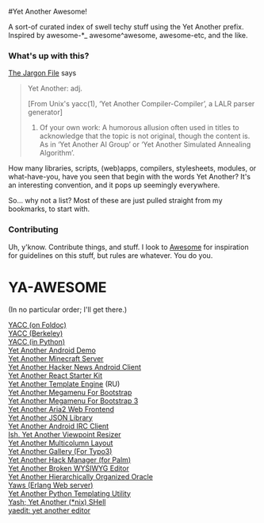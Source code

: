 #Yet Another Awesome!

A sort-of curated index of swell techy stuff using the Yet Another prefix. Inspired by awesome-*_ awesome^awesome, awesome-etc, and the like.  

### What's up with this?

[The Jargon File](http://www.catb.org/~esr/jargon/html/Y/Yet-Another.html) says
>Yet Another: adj.
>
>    [From Unix's yacc(1), ‘Yet Another Compiler-Compiler’, a LALR parser generator] 
>
>    1. Of your own work: A humorous allusion often used in titles to acknowledge
>    that the topic is not original, though the content is. As in ‘Yet Another AI Group’
>    or ‘Yet Another Simulated Annealing Algorithm’.


How many libraries, scripts, (web)apps, compilers, stylesheets, modules, or what-have-you, have you seen that begin with the words Yet Another? It's an interesting convention, and it pops up seemingly everywhere.  

So... why not a list? Most of these are just pulled straight from my bookmarks, to start with.

### Contributing

Uh, y'know. Contribute things, and stuff. I look to [Awesome](https://github.com/sindresorhus/awesome/blob/master/contributing.md) for inspiration for guidelines on this stuff, but rules are whatever. You do you.

# YA-AWESOME

(In no particular order; I'll get there.)

[YACC (on Foldoc)](http://foldoc.org/Yacc)  
[YACC (Berkeley)](http://invisible-island.net/byacc/byacc.html)  
[YACC (in Python)](http://www.dabeaz.com/ply/)  
[Yet Another Android Demo](https://github.com/sergedesmedt/YetAnotherAndroidDemo)  
[Yet Another Minecraft Server](https://github.com/richardbenson/YAMS)  
[Yet Another Hacker News Android Client](https://github.com/malmstein/yahnac)  
[Yet Another React Starter Kit](https://github.com/bradleyboy/yarsk)  
[Yet Another Template Engine](https://github.com/bradleyboy/yarsk) (RU)  
[Yet Another Megamenu For Bootstrap](https://github.com/geedmo/yamm)  
[Yet Another Megamenu For Bootstrap 3](https://github.com/geedmo/yamm3)  
[Yet Another Aria2 Web Frontend](https://github.com/binux/yaaw)  
[Yet Another JSON Library](https://github.com/gabriel/yajl-objc)  
[Yet Another Android IRC Client](https://github.com/pocmo/Yaaic)  
[Ish. Yet Another Viewpoint Resizer](https://github.com/bradfrost/ish.)  
[Yet Another Multicolumn Layout](https://github.com/yamlcss/yaml)  
[Yet Another Gallery (For Typo3)](https://github.com/YAG-Gallery/yag)  
[Yet Another Hack Manager (for Palm)](http://yahm.palmoid.com/)  
[Yet Another Broken WYSIWYG Editor](https://github.com/yabwe)  
[Yet Another Hierarchically Organized Oracle](http://yahoo.com)  
[Yaws (Erlang Web server)](https://github.com/klacke/yaws)  
[Yet Another Python Templating Utility](http://aima.cs.berkeley.edu/yaptu.py)  
[Yash; Yet Another (*nix) SHell](http://www.samiam.org/software/yash.html)  
[yaedit: yet another editor](http://www.logarithmic.net/pfh/yaedit)  
